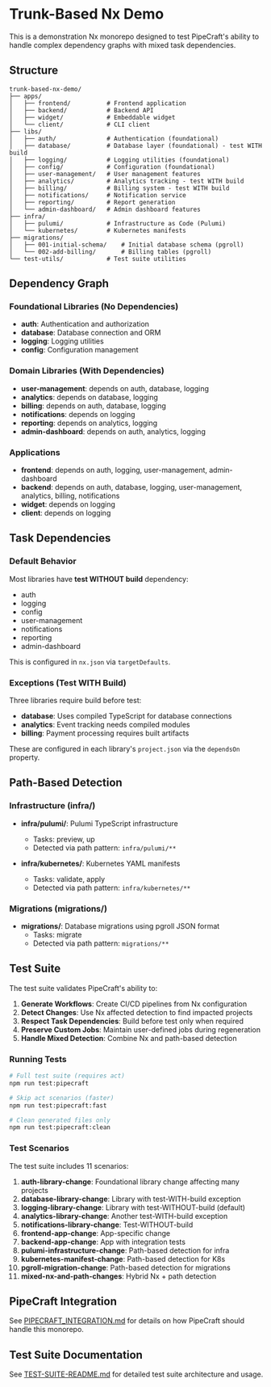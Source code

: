 # Trunk-Based Nx Demo

This is a demonstration Nx monorepo designed to test PipeCraft's ability to handle complex dependency graphs with mixed task dependencies.

## Structure

```
trunk-based-nx-demo/
├── apps/
│   ├── frontend/          # Frontend application
│   ├── backend/           # Backend API
│   ├── widget/            # Embeddable widget
│   └── client/            # CLI client
├── libs/
│   ├── auth/              # Authentication (foundational)
│   ├── database/          # Database layer (foundational) - test WITH build
│   ├── logging/           # Logging utilities (foundational)
│   ├── config/            # Configuration (foundational)
│   ├── user-management/   # User management features
│   ├── analytics/         # Analytics tracking - test WITH build
│   ├── billing/           # Billing system - test WITH build
│   ├── notifications/     # Notification service
│   ├── reporting/         # Report generation
│   └── admin-dashboard/   # Admin dashboard features
├── infra/
│   ├── pulumi/            # Infrastructure as Code (Pulumi)
│   └── kubernetes/        # Kubernetes manifests
├── migrations/
│   ├── 001-initial-schema/    # Initial database schema (pgroll)
│   └── 002-add-billing/       # Billing tables (pgroll)
└── test-utils/            # Test suite utilities
```

## Dependency Graph

### Foundational Libraries (No Dependencies)

- **auth**: Authentication and authorization
- **database**: Database connection and ORM
- **logging**: Logging utilities
- **config**: Configuration management

### Domain Libraries (With Dependencies)

- **user-management**: depends on auth, database, logging
- **analytics**: depends on database, logging
- **billing**: depends on auth, database, logging
- **notifications**: depends on logging
- **reporting**: depends on analytics, logging
- **admin-dashboard**: depends on auth, analytics, logging

### Applications

- **frontend**: depends on auth, logging, user-management, admin-dashboard
- **backend**: depends on auth, database, logging, user-management, analytics, billing, notifications
- **widget**: depends on logging
- **client**: depends on logging

## Task Dependencies

### Default Behavior

Most libraries have **test WITHOUT build** dependency:

- auth
- logging
- config
- user-management
- notifications
- reporting
- admin-dashboard

This is configured in `nx.json` via `targetDefaults`.

### Exceptions (Test WITH Build)

Three libraries require build before test:

- **database**: Uses compiled TypeScript for database connections
- **analytics**: Event tracking needs compiled modules
- **billing**: Payment processing requires built artifacts

These are configured in each library's `project.json` via the `dependsOn` property.

## Path-Based Detection

### Infrastructure (infra/)

- **infra/pulumi/**: Pulumi TypeScript infrastructure
  - Tasks: preview, up
  - Detected via path pattern: `infra/pulumi/**`

- **infra/kubernetes/**: Kubernetes YAML manifests
  - Tasks: validate, apply
  - Detected via path pattern: `infra/kubernetes/**`

### Migrations (migrations/)

- **migrations/**: Database migrations using pgroll JSON format
  - Tasks: migrate
  - Detected via path pattern: `migrations/**`

## Test Suite

The test suite validates PipeCraft's ability to:

1. **Generate Workflows**: Create CI/CD pipelines from Nx configuration
2. **Detect Changes**: Use Nx affected detection to find impacted projects
3. **Respect Task Dependencies**: Build before test only when required
4. **Preserve Custom Jobs**: Maintain user-defined jobs during regeneration
5. **Handle Mixed Detection**: Combine Nx and path-based detection

### Running Tests

```bash
# Full test suite (requires act)
npm run test:pipecraft

# Skip act scenarios (faster)
npm run test:pipecraft:fast

# Clean generated files only
npm run test:pipecraft:clean
```

### Test Scenarios

The test suite includes 11 scenarios:

1. **auth-library-change**: Foundational library change affecting many projects
2. **database-library-change**: Library with test-WITH-build exception
3. **logging-library-change**: Library with test-WITHOUT-build (default)
4. **analytics-library-change**: Another test-WITH-build exception
5. **notifications-library-change**: Test-WITHOUT-build
6. **frontend-app-change**: App-specific change
7. **backend-app-change**: App with integration tests
8. **pulumi-infrastructure-change**: Path-based detection for infra
9. **kubernetes-manifest-change**: Path-based detection for K8s
10. **pgroll-migration-change**: Path-based detection for migrations
11. **mixed-nx-and-path-changes**: Hybrid Nx + path detection

## PipeCraft Integration

See [PIPECRAFT_INTEGRATION.md](./PIPECRAFT_INTEGRATION.md) for details on how PipeCraft should handle this monorepo.

## Test Suite Documentation

See [TEST-SUITE-README.md](./TEST-SUITE-README.md) for detailed test suite architecture and usage.
